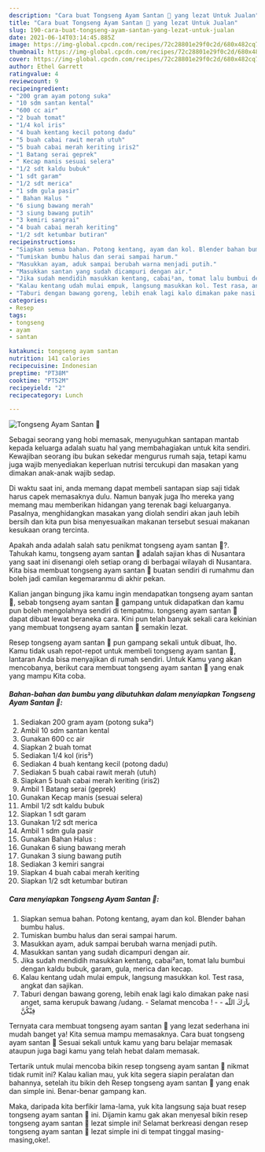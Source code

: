 ```yaml
---
description: "Cara buat Tongseng Ayam Santan 🍲 yang lezat Untuk Jualan"
title: "Cara buat Tongseng Ayam Santan 🍲 yang lezat Untuk Jualan"
slug: 190-cara-buat-tongseng-ayam-santan-yang-lezat-untuk-jualan
date: 2021-06-14T03:14:45.885Z
image: https://img-global.cpcdn.com/recipes/72c28801e29f0c2d/680x482cq70/tongseng-ayam-santan-🍲-foto-resep-utama.jpg
thumbnail: https://img-global.cpcdn.com/recipes/72c28801e29f0c2d/680x482cq70/tongseng-ayam-santan-🍲-foto-resep-utama.jpg
cover: https://img-global.cpcdn.com/recipes/72c28801e29f0c2d/680x482cq70/tongseng-ayam-santan-🍲-foto-resep-utama.jpg
author: Ethel Garrett
ratingvalue: 4
reviewcount: 9
recipeingredient:
- "200 gram ayam potong suka"
- "10 sdm santan kental"
- "600 cc air"
- "2 buah tomat"
- "1/4 kol iris"
- "4 buah kentang kecil potong dadu"
- "5 buah cabai rawit merah utuh"
- "5 buah cabai merah keriting iris2"
- "1 Batang serai geprek"
- " Kecap manis sesuai selera"
- "1/2 sdt kaldu bubuk"
- "1 sdt garam"
- "1/2 sdt merica"
- "1 sdm gula pasir"
- " Bahan Halus "
- "6 siung bawang merah"
- "3 siung bawang putih"
- "3 kemiri sangrai"
- "4 buah cabai merah keriting"
- "1/2 sdt ketumbar butiran"
recipeinstructions:
- "Siapkan semua bahan. Potong kentang, ayam dan kol. Blender bahan bumbu halus."
- "Tumiskan bumbu halus dan serai sampai harum."
- "Masukkan ayam, aduk sampai berubah warna menjadi putih."
- "Masukkan santan yang sudah dicampuri dengan air."
- "Jika sudah mendidih masukkan kentang, cabai²an, tomat lalu bumbui dengan kaldu bubuk, garam, gula, merica dan kecap."
- "Kalau kentang udah mulai empuk, langsung masukkan kol. Test rasa, angkat dan sajikan."
- "Taburi dengan bawang goreng, lebih enak lagi kalo dimakan pake nasi anget, sama kerupuk bawang /udang. Selamat mencoba !   باَرَكَ اللّه فِيْكُنَّ"
categories:
- Resep
tags:
- tongseng
- ayam
- santan

katakunci: tongseng ayam santan 
nutrition: 141 calories
recipecuisine: Indonesian
preptime: "PT38M"
cooktime: "PT52M"
recipeyield: "2"
recipecategory: Lunch

---
```



![Tongseng Ayam Santan 🍲](https://img-global.cpcdn.com/recipes/72c28801e29f0c2d/680x482cq70/tongseng-ayam-santan-🍲-foto-resep-utama.jpg)

Sebagai seorang yang hobi memasak, menyuguhkan santapan mantab kepada keluarga adalah suatu hal yang membahagiakan untuk kita sendiri. Kewajiban seorang ibu bukan sekedar mengurus rumah saja, tetapi kamu juga wajib menyediakan keperluan nutrisi tercukupi dan masakan yang dimakan anak-anak wajib sedap.

Di waktu  saat ini, anda memang dapat membeli santapan siap saji tidak harus capek memasaknya dulu. Namun banyak juga lho mereka yang memang mau memberikan hidangan yang terenak bagi keluarganya. Pasalnya, menghidangkan masakan yang diolah sendiri akan jauh lebih bersih dan kita pun bisa menyesuaikan makanan tersebut sesuai makanan kesukaan orang tercinta. 



Apakah anda adalah salah satu penikmat tongseng ayam santan 🍲?. Tahukah kamu, tongseng ayam santan 🍲 adalah sajian khas di Nusantara yang saat ini disenangi oleh setiap orang di berbagai wilayah di Nusantara. Kita bisa membuat tongseng ayam santan 🍲 buatan sendiri di rumahmu dan boleh jadi camilan kegemaranmu di akhir pekan.

Kalian jangan bingung jika kamu ingin mendapatkan tongseng ayam santan 🍲, sebab tongseng ayam santan 🍲 gampang untuk didapatkan dan kamu pun boleh mengolahnya sendiri di tempatmu. tongseng ayam santan 🍲 dapat dibuat lewat beraneka cara. Kini pun telah banyak sekali cara kekinian yang membuat tongseng ayam santan 🍲 semakin lezat.

Resep tongseng ayam santan 🍲 pun gampang sekali untuk dibuat, lho. Kamu tidak usah repot-repot untuk membeli tongseng ayam santan 🍲, lantaran Anda bisa menyajikan di rumah sendiri. Untuk Kamu yang akan mencobanya, berikut cara membuat tongseng ayam santan 🍲 yang enak yang mampu Kita coba.

<!--inarticleads1-->

##### Bahan-bahan dan bumbu yang dibutuhkan dalam menyiapkan Tongseng Ayam Santan 🍲:

1. Sediakan 200 gram ayam (potong suka²)
1. Ambil 10 sdm santan kental
1. Gunakan 600 cc air
1. Siapkan 2 buah tomat
1. Sediakan 1/4 kol (iris²)
1. Sediakan 4 buah kentang kecil (potong dadu)
1. Sediakan 5 buah cabai rawit merah (utuh)
1. Siapkan 5 buah cabai merah keriting (iris2)
1. Ambil 1 Batang serai (geprek)
1. Gunakan  Kecap manis (sesuai selera)
1. Ambil 1/2 sdt kaldu bubuk
1. Siapkan 1 sdt garam
1. Gunakan 1/2 sdt merica
1. Ambil 1 sdm gula pasir
1. Gunakan  Bahan Halus :
1. Gunakan 6 siung bawang merah
1. Gunakan 3 siung bawang putih
1. Sediakan 3 kemiri sangrai
1. Siapkan 4 buah cabai merah keriting
1. Siapkan 1/2 sdt ketumbar butiran




<!--inarticleads2-->

##### Cara menyiapkan Tongseng Ayam Santan 🍲:

1. Siapkan semua bahan. Potong kentang, ayam dan kol. Blender bahan bumbu halus.
1. Tumiskan bumbu halus dan serai sampai harum.
1. Masukkan ayam, aduk sampai berubah warna menjadi putih.
1. Masukkan santan yang sudah dicampuri dengan air.
1. Jika sudah mendidih masukkan kentang, cabai²an, tomat lalu bumbui dengan kaldu bubuk, garam, gula, merica dan kecap.
1. Kalau kentang udah mulai empuk, langsung masukkan kol. Test rasa, angkat dan sajikan.
1. Taburi dengan bawang goreng, lebih enak lagi kalo dimakan pake nasi anget, sama kerupuk bawang /udang. - Selamat mencoba !  -  - باَرَكَ اللّه فِيْكُنَّ




Ternyata cara membuat tongseng ayam santan 🍲 yang lezat sederhana ini mudah banget ya! Kita semua mampu memasaknya. Cara buat tongseng ayam santan 🍲 Sesuai sekali untuk kamu yang baru belajar memasak ataupun juga bagi kamu yang telah hebat dalam memasak.

Tertarik untuk mulai mencoba bikin resep tongseng ayam santan 🍲 nikmat tidak rumit ini? Kalau kalian mau, yuk kita segera siapin peralatan dan bahannya, setelah itu bikin deh Resep tongseng ayam santan 🍲 yang enak dan simple ini. Benar-benar gampang kan. 

Maka, daripada kita berfikir lama-lama, yuk kita langsung saja buat resep tongseng ayam santan 🍲 ini. Dijamin kamu gak akan menyesal bikin resep tongseng ayam santan 🍲 lezat simple ini! Selamat berkreasi dengan resep tongseng ayam santan 🍲 lezat simple ini di tempat tinggal masing-masing,oke!.

